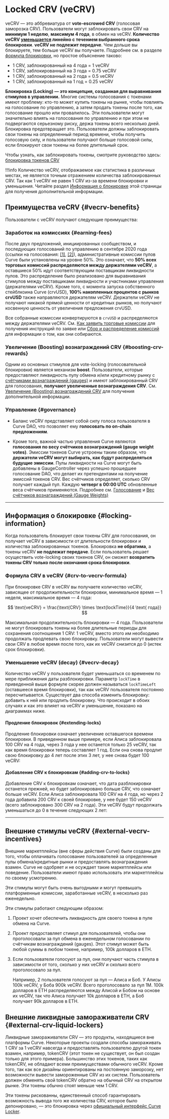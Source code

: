 <h1>Locked CRV (veCRV)</h1>

veCRV — это аббревиатура от **vote-escrowed CRV** (голосовая заморозка CRV). Пользователи могут заблокировать свои CRV на **минимум 1 неделю**, **максимум 4 года**, в обмен на veCRV. **Количество veCRV [уменьшается](#vecrv-decay) линейно с течением выбранного срока блокировки**. **veCRV не подлежит передаче**. Чем дольше вы блокируете, тем больше veCRV вы получаете. Подробнее см. в разделе [формула блокировки](#crv-to-vecrv-formula), но простое объяснение таково:

- 1 CRV, заблокированный на 4 года = 1 veCRV
- 1 CRV, заблокированный на 3 года = 0.75 veCRV
- 1 CRV, заблокированный на 2 года = 0.5 veCRV
- 1 CRV, заблокированный на 1 год = 0.25 veCRV

**Блокировка (Locking) — это концепция, созданная для выравнивания стимулов в управлении.** Многие системы голосования с токенами имеют проблему: кто-то может купить токены на рынке, чтобы повлиять на голосование по управлению, а затем продать токены после того, как голосование прошло или провалилось. Эти пользователи могут значительно влиять на голосования по управлению и при этом не подвергаются серьезному риску, держа токены всего несколько дней. Блокировка предотвращает это. Пользователи должны заблокировать свои токены на определенный период времени, чтобы получить голосовую силу, и пользователи получают больше голосовой силы, если блокируют свои токены на более длительный срок.

Чтобы узнать, как заблокировать токены, смотрите руководство здесь: [блокировка токенов CRV](./locking-your-crv.md)

!!!info
    Количествo veCRV, отображаемое как статистика в различных местах, не является точным отражением количества заблокированных CRV. Так как 1 veCRV не равен 1 CRV из-за времени блокировки и уменьшения. Читайте раздел [Информация о блокировке](#locking-information) этой страницы для получения дополнительной информации.

## **Преимущества veCRV** {#vecrv-benefits}

Пользователи с veCRV получают следующие преимущества:

### **Заработок на комиссиях** {#earning-fees}

После двух предложений, инициированных сообществом, и последующих голосований по управлению в сентябре 2020 года (ссылки на голосования: [[1]](https://curvemonitor.com/#/dao/proposal/parameter/2), [[2]](https://curvemonitor.com/#/dao/proposal/parameter/3)), административные комиссии пулов Curve были установлены на уровне 50%. Это означает, что **50% всех торговых комиссий распределяются между держателями veCRV**, а оставшиеся 50% идут соответствующим поставщикам ликвидности пулов. Это распределение было реализовано для выравнивания стимулов между поставщиками ликвидности и участниками управления (держателями veCRV). Кроме того, с момента запуска собственного стейблкоина Curve (crvUSD), **100% накопленных процентов с рынков crvUSD** также направляются держателям veCRV. Держатели veCRV не получают никакой прямой ценности от кредитных рынков, но получают косвенную ценность от увеличения предложения crvUSD.

Все собранные комиссии конвертируются в `crvUSD` и распределяются между держателями veCRV. См. [Как заявить торговые комиссии](./claiming-trading-fees.md) для получения инструкций по заявке или [Сбор и распределение комиссий](./fee-collection-distribution.md) для информации о том, как они собираются.

### **Увеличение (Boosting) вознаграждений CRV** {#boosting-crv-rewards}

Одним из основных стимулов для vote-locking (голосовательной блокировки) является механизм **boost**. Пользователи, которые предоставляют ликвидность пулу обмена и/или кредитному рынку с [счётчиками вознаграждений (gauges)](/reward-gauges/overview/) и имеют заблокированный CRV для голосования, **получают увеличенные вознаграждения CRV**. См. [Увеличение (Boosting) вознаграждений CRV](../reward-gauges/boosting-your-crv-rewards.md) для получения дополнительной информации.

### **Управление** {#governance}

- Баланс veCRV представляет собой силу голоса пользователя в Curve DAO, что позволяет ему **голосовать по on-chain предложениям**.

- Кроме того, важной частью управления Curve являются **голосования по весу счётчиков вознаграждений (gauge weight votes)**. Эмиссии токенов Curve устроены таким образом, что **держатели veCRV могут выбирать, как будут распределяться будущие эмиссии**. Пулы ликвидности на Curve могут быть добавлены в GaugeController через успешно прошедшее голосование DAO, что делает их претендентами на получение эмиссий токенов CRV. Вес счётчиков определяет, сколько CRV получает каждый пул. Каждую **четверг в 00:00 UTC** обновленные веса счётчиков применяются. Подробнее см. [Голосование](../governance/voting.md) и [Вес счётчиков вознаграждений (Gauge Weights)](../reward-gauges/gauge-weights.md)

---

## **Информация о блокировке** {#locking-information}

Когда пользователь блокирует свои токены CRV для голосования, он получает veCRV в зависимости от длительности блокировки и количества заблокированных токенов. Блокировка **не обратима**, а токены veCRV **не подлежат передаче**. Если пользователь решает осуществить vote-locking своих токенов CRV, он сможет **возвратить токены CRV только после окончания срока блокировки**.

### **Формула CRV в veCRV** {#crv-to-vecrv-formula}

При блокировке CRV в veCRV вы получаете количество veCRV, зависящее от продолжительности блокировки, минимальное время — 1 неделя, максимальное время — 4 года:

$$ \text{veCRV} = \frac{\text{CRV} \times \text{lockTime}}{4 \text{ года}} $$

Максимальная продолжительность блокировки — 4 года. Пользователи не могут блокировать токены на более длительные периоды для сохранения соотношения 1 CRV: 1 veCRV, вместо этого им необходимо продолжать продлевать свою блокировку. Пользователи могут вывести свои CRV в любое время после того, как их veCRV снизится до 0 (истек срок блокировки).

### **Уменьшение veCRV (decay)** {#vecrv-decay}

Количество veCRV у пользователя будет уменьшаться со временем по мере приближения даты разблокировки. Параметр `lockTime` в приведенной выше формуле скорее должен называться `lockTimeLeft` (оставшееся время блокировки), так как veCRV пользователя постоянно пересчитывается. Существует два способа изменить блокировку: добавить к ней или продлить блокировку. Что происходит в обоих случаях и как это влияет на veCRV и уменьшение, показано на диаграммах ниже.

#### **Продление блокировок** {#extending-locks}

Продление блокировки означает увеличение оставшегося времени блокировки. В приведенном выше примере, если Алиса заблокировала 100 CRV на 4 года, через 3 года у нее останется только 25 veCRV, так как время блокировки теперь составляет 1 год. Если она снова продлит свою блокировку до 4 лет после этих 3 лет, у нее снова будет 100 veCRV:

<canvas id="extendLockChart"></canvas>

#### **Добавление CRV к блокировкам** {#adding-crv-to-locks}

Добавление CRV к блокировкам означает, что дата разблокировки останется прежней, но будет заблокировано больше CRV, что означает больше veCRV. Если Алиса заблокировала 100 CRV на 4 года, но через 2 года добавила 200 CRV к своей блокировке, у нее будет 150 veCRV (всего заблокировано 300 CRV на 2 года). Эти veCRV будут продолжать уменьшаться до 0 в течение следующих 2 лет:

<canvas id="addLockChart"></canvas>

---

## **Внешние стимулы veCRV** {#external-vecrv-incentives}

Внешние маркетплейсы (вне сферы действия Curve) были созданы для того, чтобы оплачивать голосование пользователей за определенные пулы обмена/кредитные рынки и предоставлять вознаграждения взамен. Curve не одобряет и не осуждает такие маркетплейсы или поведение. Пользователи имеют право использовать эти маркетплейсы по своему усмотрению.

Эти стимулы могут быть очень выгодными и могут превышать платформенные комиссии, заработанные veCRV, в несколько раз еженедельно.

Эти стимулы работают следующим образом:

1. Проект хочет обеспечить ликвидность для своего токена в пуле обмена на Curve.
2. Проект предоставляет стимул для пользователей, чтобы они проголосовали за пул обмена в еженедельном голосовании по счётчикам вознаграждений (gauges). Этот стимул может быть любой суммы в любом токене, например, 100k долларов в ETH.
3. Если пользователи голосуют за пул, они получают часть стимула в зависимости от того, сколько у них veCRV и сколько всего проголосовало за пул.

   Например, 2 пользователя голосуют за пул — Алиса и Боб. У Алисы 100k veCRV, у Боба 900k veCRV. Всего проголосовало за пул 1M. 100k долларов в ETH распределяются между Алисой и Бобом на основе их veCRV, так что Алиса получает 10k долларов в ETH, а Боб получает 90k долларов в ETH.

## **Внешние ликвидные замораживатели CRV** {#external-crv-liquid-lockers}

Ликвидные замораживатели CRV — это продукты, находящиеся вне платформы Curve. Некоторые проекты создали способы замораживать 1 CRV за 1 veCRV навсегда и предоставлять пользователю другой токен взамен, например, tokenCRV (этот токен не существует, он был создан только для этого примера). Большинство этих токенов, таких как tokenCRV, не обладают всеми преимуществами обычного veCRV. Кроме того, так как все дизайны ориентированы на постоянную заморозку, нет возможности вывести замороженные CRV из их систем. Пользователь должен обменять свой tokenCRV обратно на обычный CRV на открытом рынке. Эти токены обычно стоят меньше чем 1 CRV.

Эти токены рискованны, единственный способ гарантировать возможность вывода того же количества CRV, которое было депонировано, — это блокировка через [официальный интерфейс Curve Locker](https://dao.curve.fi/locker).

<script src="https://cdn.jsdelivr.net/npm/chart.js"></script>
<script src="https://cdn.jsdelivr.net/npm/chartjs-adapter-date-fns/dist/chartjs-adapter-date-fns.bundle.min.js"></script>
<script src="https://cdn.jsdelivr.net/npm/chartjs-plugin-annotation"></script>


<script>
    // Получить сегодняшнюю дату
    const today = new Date();
    const endDate = new Date(today);
    const relockDate = new Date(today);
    relockDate.setFullYear(today.getFullYear() + 3);
    endDate.setFullYear(today.getFullYear() + 7);

    // Генерация точек данных каждые 7 дней
    let data = [];
    let currentDate = new Date(today);
    
    while (currentDate <= relockDate) {
        const x = (currentDate - today) / (1000 * 60 * 60 * 24); // Преобразование миллисекунд в дни
        const veCRV = 100 - 100*x / (4 * 365);
        data.push({ x: currentDate.toISOString().split('T')[0], y: veCRV});
        currentDate.setDate(currentDate.getDate() + 7);
    }
    currentDate.setDate(currentDate.getDate() - 7);
    while (currentDate <= endDate) {
        const x = (currentDate - relockDate) / (1000 * 60 * 60 * 24); // Преобразование миллисекунд в дни
        const veCRV = Math.min(100 - 100*x / (4 * 365), 100);
        data.push({ x: currentDate.toISOString().split('T')[0], y: veCRV});
        currentDate.setDate(currentDate.getDate() + 7);
    }
    

    // Создание графика
    const ctx = document.getElementById('extendLockChart').getContext('2d');
    new Chart(ctx, {
        type: 'line',
        data: {
            datasets: [{
                label: 'Процент veCRV',
                data: data,
                borderColor: 'blue',
                fill: false,
                pointRadius: 0,
                pointHoverRadius: 10,
                pointHitRadius: 10
            }]
        },
        options: {
            plugins: {
                annotation: {
                    common: {
                        drawTime: 'beforeDatasetsDraw'
                    },
                    annotations: [{
                        type: 'line',
                        scaleID: 'x',
                        value: relockDate,
                        borderColor: 'red',
                        borderWidth: 2,
                        borderDash: [3,3],
                        label: {
                            backgroundColor: 'red',
                            borderRadius: 0,
                            color: 'white',
                            content: (ctx) => ['Продлить блокировку на 4 года'],
                            display: true,
                            position: 'end'
                        }
                    }]
                },
                title: {
                    display: true,
                    text: 'Уменьшение veCRV для 100 CRV, заблокированных на 4 года с продлением блокировки после 3 лет на еще 4 года'
                },
                legend: {
                    display: false
                },
                tooltip: {
                    displayColors: false,
                    callbacks: {
                        title: (context) => {
                            const date = new Date(context[0].parsed.x);
                            return date.toLocaleDateString('ru-RU', { year: 'numeric', month: 'short', day: 'numeric' });
                        },
                        label: (context) => {
                            return `100 CRV = ${context.parsed.y.toFixed(1)} veCRV`;
                        }
                    }
                }
            },
            scales: {
                x: {
                    type: 'time',
                    time: {
                        unit: 'month'
                    },
                    title: {
                        display: true,
                        text: 'Дата'
                    }
                },
                y: {
                    title: {
                        display: true,
                        text: 'veCRV'
                    }
                }
            }
        }
    });
</script>

<script>
    const addLockDate = new Date(today);
    endDate.setFullYear(today.getFullYear() + 4);
    addLockDate.setFullYear(today.getFullYear() + 2);

    // Генерация точек данных каждые 7 дней
    data = [];
    currentDate = new Date(today);
    
    while (currentDate <= addLockDate) {
        const x = (currentDate - today) / (1000 * 60 * 60 * 24); // Преобразование миллисекунд в дни
        const veCRV = 100 - 100*x / (4 * 365);
        data.push({ x: currentDate.toISOString().split('T')[0], y: veCRV});
        currentDate.setDate(currentDate.getDate() + 7);
    }
    currentDate.setDate(currentDate.getDate() - 7);
    while (currentDate <= endDate) {
        const x = (currentDate - addLockDate) / (1000 * 60 * 60 * 24); // Преобразование миллисекунд в дни
        const veCRV = Math.min(150 - 150*x / (2 * 365), 150);
        data.push({ x: currentDate.toISOString().split('T')[0], y: veCRV});
        currentDate.setDate(currentDate.getDate() + 7);
    }
    

    // Создание графика
    const addLockCtx = document.getElementById('addLockChart').getContext('2d');
    new Chart(addLockCtx, {
        type: 'line',
        data: {
            datasets: [{
                label: 'Процент veCRV',
                data: data,
                borderColor: 'blue',
                fill: false,
                pointRadius: 0,
                pointHoverRadius: 10,
                pointHitRadius: 10
            }]
        },
        options: {
            plugins: {
                annotation: {
                    common: {
                        drawTime: 'beforeDatasetsDraw'
                    },
                    annotations: [{
                        type: 'line',
                        scaleID: 'x',
                        value: addLockDate,
                        borderColor: 'green',
                        borderWidth: 2,
                        borderDash: [3,3],
                        label: {
                            backgroundColor: 'green',
                            borderRadius: 0,
                            color: 'white',
                            content: (addLockCtx) => ['Добавить 200 CRV к блокировке'],
                            display: true,
                            position: 'end'
                        }
                    }]
                },
                title: {
                    display: true,
                    text: 'Уменьшение veCRV для 100 CRV, заблокированных на 4 года с добавлением 200 CRV к блокировке после 2 лет'
                },
                legend: {
                    display: false
                },
                tooltip: {
                    displayColors: false,
                    callbacks: {
                        title: (context) => {
                            const date = new Date(context[0].parsed.x);
                            return date.toLocaleDateString('ru-RU', { year: 'numeric', month: 'short', day: 'numeric' });
                        },
                        label: (context) => {
                            return `100 CRV = ${context.parsed.y.toFixed(1)} veCRV`;
                        }
                    }
                }
            },
            scales: {
                x: {
                    type: 'time',
                    time: {
                        unit: 'month'
                    },
                    title: {
                        display: true,
                        text: 'Дата'
                    }
                },
                y: {
                    title: {
                        display: true,
                        text: 'veCRV'
                    }
                }
            }
        }
    });
</script>


